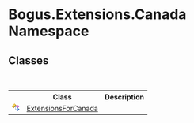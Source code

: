 # Bogus.Extensions.Canada Namespace

## Classes
&nbsp;<table><tr><th></th><th>Class</th><th>Description</th></tr><tr><td>![Public class](media/pubclass.gif "Public class")</td><td><a href="T_Bogus_Extensions_Canada_ExtensionsForCanada">ExtensionsForCanada</a></td><td /></tr></table>&nbsp;
